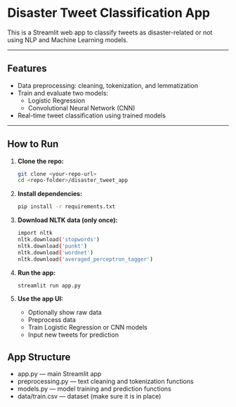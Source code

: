 # Disaster Tweet Classification App

This is a Streamlit web app to classify tweets as disaster-related or not using NLP and Machine Learning models.

---

## Features

- Data preprocessing: cleaning, tokenization, and lemmatization
- Train and evaluate two models:
  - Logistic Regression
  - Convolutional Neural Network (CNN)
- Real-time tweet classification using trained models

---

## How to Run

1. **Clone the repo:**

   ```bash
   git clone <your-repo-url>
   cd <repo-folder>/disaster_tweet_app
   
2. **Install dependencies:**
    ```bash
   pip install -r requirements.txt

4. **Download NLTK data (only once):**
   ```bash
   import nltk
   nltk.download('stopwords')
   nltk.download('punkt')
   nltk.download('wordnet')
   nltk.download('averaged_perceptron_tagger')

4. **Run the app:**
   ```bash
   streamlit run app.py

5. **Use the app UI:**
   * Optionally show raw data
   * Preprocess data
   * Train Logistic Regression or CNN models
   * Input new tweets for prediction
  
## App Structure
* app.py — main Streamlit app
* preprocessing.py — text cleaning and tokenization functions
* models.py — model training and prediction functions
* data/train.csv — dataset (make sure it is in place)


